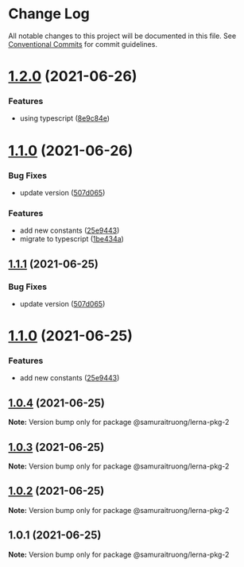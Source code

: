 # Change Log

All notable changes to this project will be documented in this file.
See [Conventional Commits](https://conventionalcommits.org) for commit guidelines.

# [1.2.0](https://github.com/samuraitruong/lerna-workspace/compare/@samuraitruong/lerna-pkg-2@1.1.0...@samuraitruong/lerna-pkg-2@1.2.0) (2021-06-26)


### Features

* using typescript ([8e9c84e](https://github.com/samuraitruong/lerna-workspace/commit/8e9c84ec62b2b5a79ffea2a7cb6c98644846957f))





# [1.1.0](https://github.com/samuraitruong/lerna-workspace/compare/@samuraitruong/lerna-pkg-2@1.0.4...@samuraitruong/lerna-pkg-2@1.1.0) (2021-06-26)


### Bug Fixes

* update version ([507d065](https://github.com/samuraitruong/lerna-workspace/commit/507d065ee0dfba1f45142642d15a7c2dfc810514))


### Features

* add new constants ([25e9443](https://github.com/samuraitruong/lerna-workspace/commit/25e94430b9d52e9d737d2c55398cd302a5bc83dc))
* migrate to typescript ([1be434a](https://github.com/samuraitruong/lerna-workspace/commit/1be434a1c63cf779bab1dcdd10cb3faed5625e0c))





## [1.1.1](https://github.com/samuraitruong/lerna-workspace/compare/@samuraitruong/lerna-pkg-2@1.1.0...@samuraitruong/lerna-pkg-2@1.1.1) (2021-06-25)


### Bug Fixes

* update version ([507d065](https://github.com/samuraitruong/lerna-workspace/commit/507d065ee0dfba1f45142642d15a7c2dfc810514))





# [1.1.0](https://github.com/samuraitruong/lerna-workspace/compare/@samuraitruong/lerna-pkg-2@1.0.4...@samuraitruong/lerna-pkg-2@1.1.0) (2021-06-25)


### Features

* add new constants ([25e9443](https://github.com/samuraitruong/lerna-workspace/commit/25e94430b9d52e9d737d2c55398cd302a5bc83dc))





## [1.0.4](https://github.com/samuraitruong/lerna-workspace/compare/@samuraitruong/lerna-pkg-2@1.0.3...@samuraitruong/lerna-pkg-2@1.0.4) (2021-06-25)

**Note:** Version bump only for package @samuraitruong/lerna-pkg-2





## [1.0.3](https://github.com/samuraitruong/lerna-workspace/compare/@samuraitruong/lerna-pkg-2@1.0.2...@samuraitruong/lerna-pkg-2@1.0.3) (2021-06-25)

**Note:** Version bump only for package @samuraitruong/lerna-pkg-2





## [1.0.2](https://github.com/samuraitruong/lerna-workspace/compare/@samuraitruong/lerna-pkg-2@1.0.1...@samuraitruong/lerna-pkg-2@1.0.2) (2021-06-25)

**Note:** Version bump only for package @samuraitruong/lerna-pkg-2





## 1.0.1 (2021-06-25)

**Note:** Version bump only for package @samuraitruong/lerna-pkg-2
